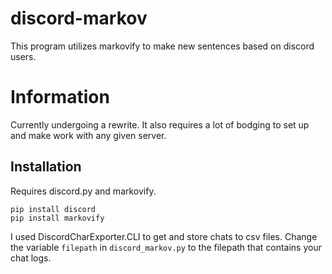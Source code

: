 # discord-markov
This program utilizes markovify to make new sentences based on discord users.


# Information
Currently undergoing a rewrite. It also requires a lot of bodging to set up and make work with any given server. 


## Installation
Requires discord.py and markovify.

```
pip install discord
pip install markovify
```

I used DiscordCharExporter.CLI to get and store chats to csv files. Change the variable `filepath` in `discord_markov.py` to the filepath that contains your chat logs.

